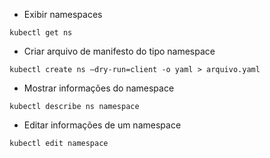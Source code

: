 

- Exibir namespaces
```
kubectl get ns
```

- Criar arquivo de manifesto do tipo namespace
```
kubectl create ns —dry-run=client -o yaml > arquivo.yaml
```

- Mostrar informações do namespace
```
kubectl describe ns namespace
```

- Editar informações de um namespace
```
kubectl edit namespace
```
